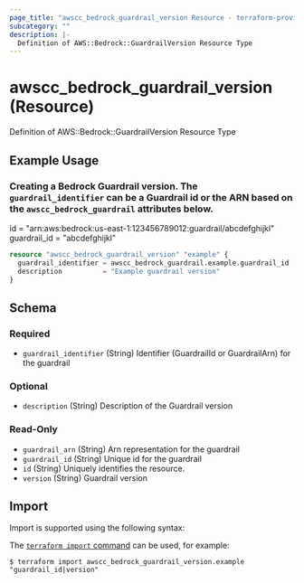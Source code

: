 ```yaml
---
page_title: "awscc_bedrock_guardrail_version Resource - terraform-provider-awscc"
subcategory: ""
description: |-
  Definition of AWS::Bedrock::GuardrailVersion Resource Type
---
```


# awscc_bedrock_guardrail_version (Resource)

Definition of AWS::Bedrock::GuardrailVersion Resource Type

## Example Usage

### Creating a Bedrock Guardrail version. The `guardrail_identifier` can be a Guardrail id or the ARN based on the `awscc_bedrock_guardrail` attributes below.
id = "arn:aws:bedrock:us-east-1:123456789012:guardrail/abcdefghijkl"
guardrail_id = "abcdefghijkl"

```terraform
resource "awscc_bedrock_guardrail_version" "example" {
  guardrail_identifier = awscc_bedrock_guardrail.example.guardrail_id
  description          = "Example guardrail version"
}
```

<!-- schema generated by tfplugindocs -->
## Schema

### Required

- `guardrail_identifier` (String) Identifier (GuardrailId or GuardrailArn) for the guardrail

### Optional

- `description` (String) Description of the Guardrail version

### Read-Only

- `guardrail_arn` (String) Arn representation for the guardrail
- `guardrail_id` (String) Unique id for the guardrail
- `id` (String) Uniquely identifies the resource.
- `version` (String) Guardrail version

## Import

Import is supported using the following syntax:

The [`terraform import` command](https://developer.hashicorp.com/terraform/cli/commands/import) can be used, for example:

```shell
$ terraform import awscc_bedrock_guardrail_version.example "guardrail_id|version"
```